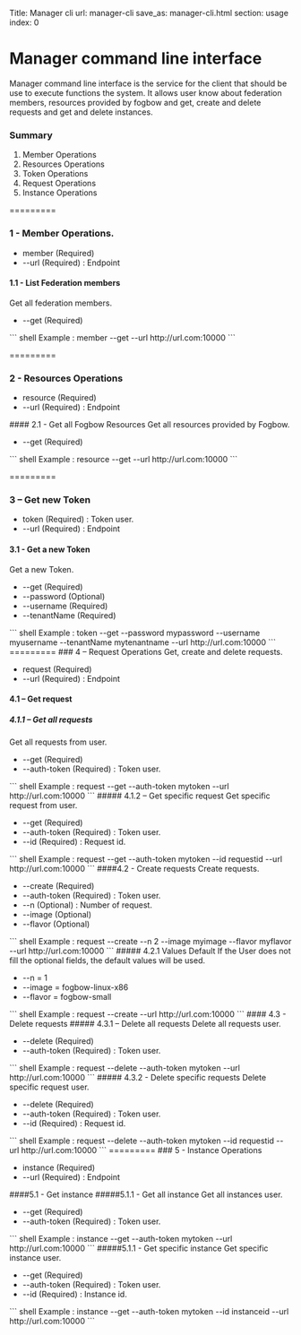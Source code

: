 Title: Manager cli
url: manager-cli
save_as: manager-cli.html
section: usage
index: 0

Manager command line interface
==========

Manager command line interface is the service for the client that should be use to execute functions the system. It allows user know about federation members, resources provided by fogbow and get, create and delete requests and get and delete instances. 

### Summary
<ol>
  <li>Member Operations</li>
  <li>Resources Operations</li>
  <li>Token Operations</li>
  <li>Request Operations</li>
  <li>Instance Operations</li>
</ol>

=========
### 1 - Member Operations. 
<ul>
  <li>member (Required)</li>
  <li>--url (Required) : Endpoint</li>
</ul>

#### 1.1 - List Federation members 
Get all federation members.
<ul>
  <li>--get (Required)</li>
</ul>
``` shell
Example : member --get --url http://url.com:10000
```

=========
### 2 - Resources Operations
<ul>
  <li>resource (Required)</li>
  <li>--url (Required) : Endpoint</li>
</ul>
#### 2.1 - Get all Fogbow Resources 
Get all resources provided by Fogbow.
<ul>
  <li>--get (Required)</li>
</ul>
``` shell
Example : resource --get --url http://url.com:10000
```

=========
### 3 – Get new Token
<ul>
  <li>token (Required) : Token user.</li>
  <li>--url (Required) : Endpoint</li>
</ul>

#### 3.1 - Get a new Token
Get a new Token.
<ul>
  <li>--get (Required)</li>
  <li>--password (Optional)</li>
  <li>--username (Required)</li>
  <li>--tenantName (Required)</li>
</ul>
``` shell
Example : token --get --password mypassword --username myusername --tenantName mytenantname --url http://url.com:10000
```
=========
### 4 – Request Operations 
Get, create and delete requests.
<ul>
  <li>request (Required)</li>
  <li>--url (Required) : Endpoint</li>
</ul>

#### 4.1 – Get request 
##### 4.1.1 – Get all requests
Get all requests from user.
<ul>
  <li>--get (Required)</li>
  <li>--auth-token (Required) : Token user.</li>
</ul>
``` shell
Example : request --get --auth-token mytoken --url http://url.com:10000
```
##### 4.1.2 – Get specific request
Get specific request from user.
<ul>
  <li>--get (Required)</li>
  <li>--auth-token (Required) : Token user.</li>
  <li>--id (Required) : Request id.</li>
</ul>
``` shell
Example : request --get --auth-token mytoken --id requestid --url http://url.com:10000
```
####4.2 - Create requests 
Create requests.
<ul>
  <li>--create (Required) </li>
  <li>--auth-token (Required) : Token user.</li>
  <li>--n (Optional) : Number of request.</li>
  <li>--image (Optional)</li>
  <li>--flavor (Optional)</li>
</ul>
``` shell
Example : request --create --n 2 --image myimage --flavor  myflavor --url http://url.com:10000
```
##### 4.2.1 Values Default 
If the User does not fill the optional fields, the default values will be used.
<ul>
  <li>--n = 1 </li>
  <li>--image = fogbow-linux-x86</li>
  <li>--flavor = fogbow-small </li>
</ul>
``` shell
Example : request --create --url http://url.com:10000  
```
#### 4.3 - Delete requests 
##### 4.3.1 – Delete all requests
Delete all requests user.
<ul>
  <li>--delete (Required)</li>
  <li>--auth-token (Required) : Token user.</li>
</ul>
``` shell
Example : request --delete --auth-token mytoken --url http://url.com:10000
```
##### 4.3.2 - Delete specific requests
Delete specific request user.
<ul>
  <li>--delete (Required)</li>
  <li>--auth-token (Required) : Token user.</li>
  <li>--id (Required) : Request id.</li>
</ul>
``` shell
Example : request --delete --auth-token mytoken --id requestid --url http://url.com:10000
```
=========
### 5 - Instance Operations
<ul>
  <li>instance (Required)</li>
  <li>--url (Required) : Endpoint</li>
</ul>
####5.1 - Get instance
#####5.1.1 -  Get all instance
Get all instances user.
<ul>
  <li>--get  (Required)</li>
  <li>--auth-token  (Required) : Token user.</li>
</ul>
``` shell
Example : instance --get --auth-token  mytoken --url http://url.com:10000
```
#####5.1.1 -  Get specific instance
Get specific instance user.
<ul>
  <li>--get  (Required)</li>
  <li>--auth-token  (Required) : Token user. </li>
  <li>--id (Required) : Instance id.</li>
</ul>
``` shell
Example : instance --get --auth-token mytoken --id instanceid --url http://url.com:10000
```
